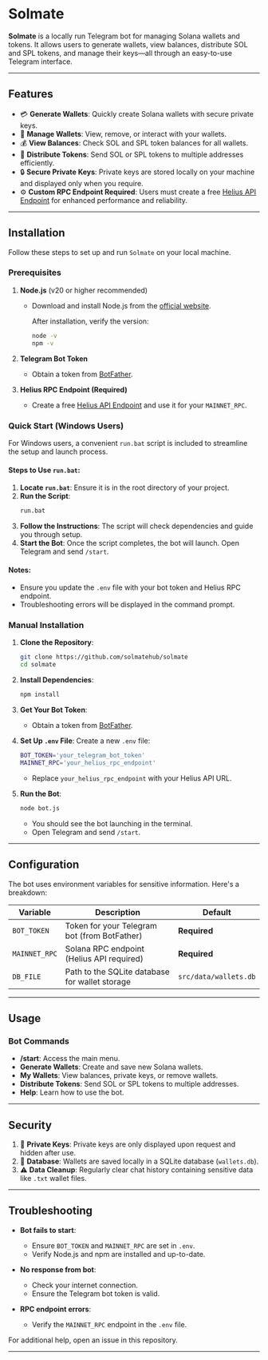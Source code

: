 # Solmate

**Solmate** is a locally run Telegram bot for managing Solana wallets and tokens. It allows users to generate wallets, view balances, distribute SOL and SPL tokens, and manage their keys—all through an easy-to-use Telegram interface.

---

## Features

- 💳 **Generate Wallets**: Quickly create Solana wallets with secure private keys.
- 📝 **Manage Wallets**: View, remove, or interact with your wallets.
- 💰 **View Balances**: Check SOL and SPL token balances for all wallets.
- 💸 **Distribute Tokens**: Send SOL or SPL tokens to multiple addresses efficiently.
- 🔒 **Secure Private Keys**: Private keys are stored locally on your machine and displayed only when you require.
- ⚙️ **Custom RPC Endpoint Required**: Users must create a free [Helius API Endpoint](https://www.helius.dev) for enhanced performance and reliability.

---

## Installation

Follow these steps to set up and run `Solmate` on your local machine.

### Prerequisites

1. **Node.js** (v20 or higher recommended)
   - Download and install Node.js from the [official website](https://nodejs.org/).

     After installation, verify the version:
     ```bash
     node -v
     npm -v
     ```

2. **Telegram Bot Token**
   - Obtain a token from [BotFather](https://core.telegram.org/bots#botfather).

3. **Helius RPC Endpoint (Required)**
   - Create a free [Helius API Endpoint](https://www.helius.dev) and use it for your `MAINNET_RPC`.

### Quick Start (Windows Users)

For Windows users, a convenient `run.bat` script is included to streamline the setup and launch process.

#### Steps to Use `run.bat`:

1. **Locate `run.bat`**: Ensure it is in the root directory of your project.
2. **Run the Script**:
   ```cmd
   run.bat
   ```
3. **Follow the Instructions**: The script will check dependencies and guide you through setup.
4. **Start the Bot**: Once the script completes, the bot will launch. Open Telegram and send `/start`.

#### Notes:
- Ensure you update the `.env` file with your bot token and Helius RPC endpoint.
- Troubleshooting errors will be displayed in the command prompt.

### Manual Installation

1. **Clone the Repository**:
   ```bash
   git clone https://github.com/solmatehub/solmate
   cd solmate
   ```
2. **Install Dependencies**:
   ```bash
   npm install
   ```
3. **Get Your Bot Token**:
   - Obtain a token from [BotFather](https://core.telegram.org/bots#botfather).
4. **Set Up `.env` File**:
   Create a new `.env` file:
   ```bash
   BOT_TOKEN='your_telegram_bot_token'
   MAINNET_RPC='your_helius_rpc_endpoint'
   ```
   - Replace `your_helius_rpc_endpoint` with your Helius API URL.

5. **Run the Bot**:
   ```bash
   node bot.js
   ```
    - You should see the bot launching in the terminal.
    - Open Telegram and send `/start`.

---

## Configuration

The bot uses environment variables for sensitive information. Here's a breakdown:

| Variable        | Description                                        | Default                               |
|----------------|----------------------------------------------------|---------------------------------------|
| `BOT_TOKEN`    | Token for your Telegram bot (from BotFather)       | **Required**                          |
| `MAINNET_RPC`  | Solana RPC endpoint (Helius API required)          | **Required**                          |
| `DB_FILE`      | Path to the SQLite database for wallet storage     | `src/data/wallets.db`                 |

---

## Usage

### Bot Commands

- **/start**: Access the main menu.
- **Generate Wallets**: Create and save new Solana wallets.
- **My Wallets**: View balances, private keys, or remove wallets.
- **Distribute Tokens**: Send SOL or SPL tokens to multiple addresses.
- **Help**: Learn how to use the bot.

---

## Security

1. 🔐 **Private Keys**: Private keys are only displayed upon request and hidden after use.
2. 💾 **Database**: Wallets are saved locally in a SQLite database (`wallets.db`).
3. ⚠️ **Data Cleanup**: Regularly clear chat history containing sensitive data like `.txt` wallet files.

---

## Troubleshooting

- **Bot fails to start**:
  - Ensure `BOT_TOKEN` and `MAINNET_RPC` are set in `.env`.
  - Verify Node.js and npm are installed and up-to-date.

- **No response from bot**:
  - Check your internet connection.
  - Ensure the Telegram bot token is valid.

- **RPC endpoint errors**:
  - Verify the `MAINNET_RPC` endpoint in the `.env` file.

For additional help, open an issue in this repository.

---
